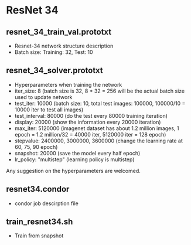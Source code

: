# ResNet 34
## resnet_34_train_val.prototxt
  - Resnet-34 network structure description
  - Batch size: Training: 32, Test: 10
## resnet_34_solver.prototxt
  - Hyperparameters when training the network
  - iter_size: 8 (batch size is 32, 8 * 32 = 256 will be the actual batch size used to update network
  - test_iter: 10000 (batch size: 10, total test images: 100000, 100000/10 = 10000 iter to test all images)
  - test_interval: 80000 (do the test every 80000 training iteration)
  - display: 20000 (show the information every 20000 iteration)
  - max_iter: 5120000 (imagenet dataset has about 1.2 million images, 1 epoch = 1.2 million/32 = 40000 iter, 5120000 iter = 128 epoch)
  - stepvalue: 2400000, 3000000, 3600000 (change the learning rate at 60, 75, 90 epoch)
  - snapshot: 20000 (save the model every half epoch)
  - lr_policy: "multistep" (learning policy is multistep)
  
  Any suggestion on the hyperparameters are welcomed.
  
## resnet34.condor
   - condor job descirption file 
  
## train_resnet34.sh
   - Train from snapshot
